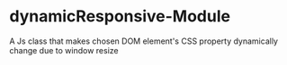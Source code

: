 # dynamicResponsive-Module
A Js class that makes chosen DOM element's CSS property dynamically change due to window resize

